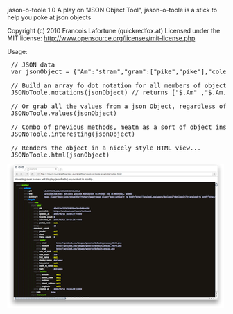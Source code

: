 jason-o-toole 1.0  A play on "JSON Object Tool", jason-o-toole is a stick to help you poke at json objects

Copyright (c) 2010 Francois Lafortune  (quickredfox.at)
Licensed under the MIT license: http://www.opensource.org/licenses/mit-license.php 

Usage:
<pre>
 // JSON data
 var jsonObject = {"Am":"stram","gram":["pike","pike"],"colegram":"true"}

 // Build an array fo dot notation for all members of object to be validated against jsonPath()
 JSONoToole.notations(jsonObject) // returns ["$.Am" ,"$.Am.gram","$.Am.gram[0]","$.Am.gram[1]","$.Am.gram.colegram"];

 // Or grab all the values from a json Object, regardless of their access path
 JSONoToole.values(jsonObject)

 // Combo of previous methods, meatn as a sort of object inspector...
 JSONoToole.interesting(jsonObject)

 // Renders the object in a nicely style HTML view... 
 JSONoToole.html(jsonObject)
</pre> 
![screenshot](http://github.com/quickredfox/jason-o-toole/raw/master/screenshot.png "Screenshot")

